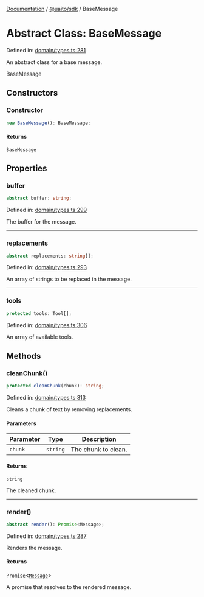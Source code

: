 [Documentation](README.md) / [@uaito/sdk](@uaito.sdk.md) / BaseMessage

# Abstract Class: BaseMessage

Defined in: [domain/types.ts:281](https://github.com/elribonazo/uaito/blob/6221ee7c386b2b81ffabf3afeba7096c8ae881a2/packages/sdk/src/domain/types.ts#L281)

An abstract class for a base message.

 BaseMessage

## Constructors

### Constructor

```ts
new BaseMessage(): BaseMessage;
```

#### Returns

`BaseMessage`

## Properties

### buffer

```ts
abstract buffer: string;
```

Defined in: [domain/types.ts:299](https://github.com/elribonazo/uaito/blob/6221ee7c386b2b81ffabf3afeba7096c8ae881a2/packages/sdk/src/domain/types.ts#L299)

The buffer for the message.

***

### replacements

```ts
abstract replacements: string[];
```

Defined in: [domain/types.ts:293](https://github.com/elribonazo/uaito/blob/6221ee7c386b2b81ffabf3afeba7096c8ae881a2/packages/sdk/src/domain/types.ts#L293)

An array of strings to be replaced in the message.

***

### tools

```ts
protected tools: Tool[];
```

Defined in: [domain/types.ts:306](https://github.com/elribonazo/uaito/blob/6221ee7c386b2b81ffabf3afeba7096c8ae881a2/packages/sdk/src/domain/types.ts#L306)

An array of available tools.

## Methods

### cleanChunk()

```ts
protected cleanChunk(chunk): string;
```

Defined in: [domain/types.ts:313](https://github.com/elribonazo/uaito/blob/6221ee7c386b2b81ffabf3afeba7096c8ae881a2/packages/sdk/src/domain/types.ts#L313)

Cleans a chunk of text by removing replacements.

#### Parameters

| Parameter | Type | Description |
| ------ | ------ | ------ |
| `chunk` | `string` | The chunk to clean. |

#### Returns

`string`

The cleaned chunk.

***

### render()

```ts
abstract render(): Promise<Message>;
```

Defined in: [domain/types.ts:287](https://github.com/elribonazo/uaito/blob/6221ee7c386b2b81ffabf3afeba7096c8ae881a2/packages/sdk/src/domain/types.ts#L287)

Renders the message.

#### Returns

`Promise`\<[`Message`](@uaito.sdk.TypeAlias.Message.md)\>

A promise that resolves to the rendered message.
